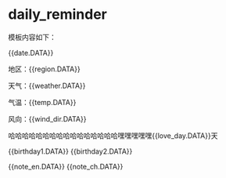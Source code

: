 # daily_reminder

模板内容如下：

{{date.DATA}} 

地区：{{region.DATA}} 

天气：{{weather.DATA}} 

气温：{{temp.DATA}} 

风向：{{wind_dir.DATA}} 

哈哈哈哈哈哈哈哈哈哈哈哈哈哈哈哈嘿嘿嘿嘿嘿{{love_day.DATA}}天 

{{birthday1.DATA}} 
{{birthday2.DATA}}


{{note_en.DATA}} 
{{note_ch.DATA}}

